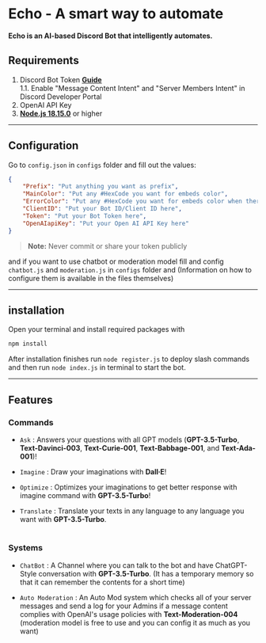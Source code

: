 # Echo - A smart way to automate

**Echo is an AI-based Discord Bot that intelligently automates.**

## Requirements

1. Discord Bot Token **[Guide](https://discordjs.guide/preparations/setting-up-a-bot-application.html#creating-your-bot)**  
   1.1. Enable "Message Content Intent" and "Server Members Intent" in Discord Developer Portal
2. OpenAI API Key
3. **[Node.js 18.15.0](https://nodejs.org/en/download/)** or higher

---

## Configuration

Go to `config.json` in `configs` folder and fill out the values:

```json
{
    "Prefix": "Put anything you want as prefix",
    "MainColor": "Put any #HexCode you want for embeds color",
    "ErrorColor": "Put any #HexCode you want for embeds color when there is an error",
    "ClientID": "Put your Bot ID/Client ID here",
    "Token": "Put your Bot Token here",
    "OpenAIapiKey": "Put your Open AI API Key here"
}
```

> **Note:** Never commit or share your token publicly

and if you want to use chatbot or moderation model fill and config `chatbot.js` and `moderation.js` in `configs` folder and (Information on how to configure them is available in the files themselves)

---

## installation

Open your terminal and install required packages with

```sh
npm install
```

After installation finishes run `node register.js` to deploy slash commands and then run `node index.js` in terminal to start the bot.

---

## Features

### Commands

* `Ask` : Answers your questions with all GPT models (**GPT-3.5-Turbo**, **Text-Davinci-003**, **Text-Curie-001**, **Text-Babbage-001**, and **Text-Ada-001**)!

* `Imagine` : Draw your imaginations with **Dall∙E**!

* `Optimize` : Optimizes your imaginations to get better response with imagine command with **GPT-3.5-Turbo**!

* `Translate` : Translate your texts in any language to any language you want with **GPT-3.5-Turbo**.

#

### Systems

* `ChatBot` : A Channel where you can talk to the bot and have ChatGPT-Style conversation with **GPT-3.5-Turbo**. (It has a temporary memory so that it can remember the contents for a short time)

* `Auto Moderation` : An Auto Mod system which checks all of  your server messages and send a log for your Admins if a message content complies with OpenAI's usage policies with **Text-Moderation-004** (moderation model is free to use and you can config it as much as you want)
